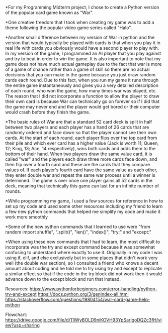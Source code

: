 *For my Programming Midterm project, I chose to create a Python version of the popular card game known as "War".

*One creative freedom that I took when creating my game was to add a theme following the popular video game series called "Halo".

*Another small difference between my version of War in python and the version that would typically be played with cards is that when
you play it in real life with cards you obviously would have a second player to play with. In my version of the game, I programmed
an AI player that you play against and try to beat in order to win the game. It is also important to note that my game does not have
much actual gameplay due to the fact that war is more of a game of chance rather than a game of skill so there are no actual decisions
that you can make in the game because you just draw random cards each round. Due to this fact, when you run my game it runs through the
entire game instantaneously and gives you a very detailed description of each round, who won the game, how many times war was played, etc.
The reason that I did not incorporate a function to allow the player to draw their own card is because War can technically go on forever
so if I did that the game may never end and the player would get bored or their computer would crash before they finish the game.

*The basic rules of War are that a standard 52 card deck is split in half between two players and each player has a hand of 26 cards that
are randomly ordered and face down so that the player cannot see their own cards. At the start of each round, each player flips over the
top card from their pile and which ever card has a higher value (Jack is worth 11; Queen, 12; King, 13; Ace, 14 respectively), wins both
cards and adds them to the bottom of their hand. When two players draw the same value card, it is called "war" and the players each draw
three more cards face down, and then flip over a fourth card and these are the cards that they compare values of. If each player's fourth
card have the same value as each other, they enter double war and repeat the same war process until a winner is determined. The game is
over once one player gains all 52 cards in the deck, meaning that technically this game can last for an infinite number of rounds.

*While programming my game, I used a few sources for reference in how to set up my code and used some other resources including my friend
to learn a few new python commands that helped me simplify my code and make it work more smoothly

*Some of the new python commands that I learned to use were "from random import shuffle", ".split()", "len()", "index()", "try:" and "except:"

*When using these new commands that I had to learn, the most difficult to incorporate was the try and except command because it was somewhat
confusing to understand where exactly to use it. Originally in my code I was using if, elif, and else exclusively but in some places that didn't
work very well (the double war section), so I consulted a friend who knows a decent amount about coding and he told me to try using try and except
to replicate a similar effect so that if the code in the try block did not work then it would advance down to the except block and run that instead.

Resources:
https://www.pythonforbeginners.com/error-handling/python-try-and-except
https://docs.python.org/3/genindex-all.html
https://stackoverflow.com/questions/19804154/war-card-game-help-python

Flowchart: https://drive.google.com/file/d/11IWyBOLD9niKOVH93YpSarIgoDQZc3fH/view?usp=sharing




